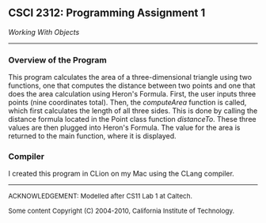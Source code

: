 ## CSCI 2312: Programming Assignment 1

_Working With Objects_

* * *

### Overview of the Program

This program calculates the area of a three-dimensional triangle using two functions, one that computes the distance between two points and one that does the area calculation using Heron's Formula. First, the user inputs three points (nine coordinates total). Then, the _computeArea_ function is called, which first calculates the length of all three sides. This is done by calling the distance formula located in the Point class function _distanceTo_. These three values are then plugged into Heron's Formula. The value for the area is returned to the main function, where it is displayed. 


### Compiler

I created this program in CLion on my Mac using the CLang compiler.

* * *

<font size="-1">ACKNOWLEDGEMENT: Modelled after CS11 Lab 1 at Caltech.</font>

<font size="-1">Some content Copyright (C) 2004-2010, California Institute of Technology.</font>
